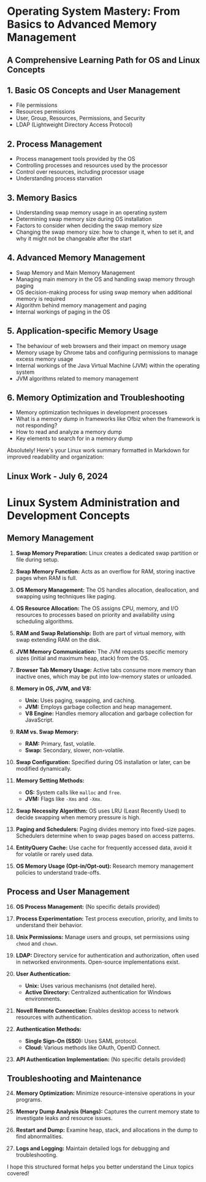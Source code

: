 # Operating System Mastery: From Basics to Advanced Memory Management

## A Comprehensive Learning Path for OS and Linux Concepts

## 1. Basic OS Concepts and User Management
- File permissions
- Resources permissions
- User, Group, Resources, Permissions, and Security
- LDAP (Lightweight Directory Access Protocol)

## 2. Process Management
- Process management tools provided by the OS
- Controlling processes and resources used by the processor
- Control over resources, including processor usage
- Understanding process starvation

## 3. Memory Basics
- Understanding swap memory usage in an operating system
- Determining swap memory size during OS installation
- Factors to consider when deciding the swap memory size
- Changing the swap memory size: how to change it, when to set it, and why it might not be changeable after the start

## 4. Advanced Memory Management
- Swap Memory and Main Memory Management
- Managing main memory in the OS and handling swap memory through paging
- OS decision-making process for using swap memory when additional memory is required
- Algorithm behind memory management and paging
- Internal workings of paging in the OS

## 5. Application-specific Memory Usage
- The behaviour of web browsers and their impact on memory usage
- Memory usage by Chrome tabs and configuring permissions to manage excess memory usage
- Internal workings of the Java Virtual Machine (JVM) within the operating system
- JVM algorithms related to memory management

## 6. Memory Optimization and Troubleshooting
- Memory optimization techniques in development processes
- What is a memory dump in frameworks like Ofbiz when the framework is not responding?
- How to read and analyze a memory dump
- Key elements to search for in a memory dump

Absolutely! Here's your Linux work summary formatted in Markdown for improved readability and organization:

## Linux Work - July 6, 2024

# Linux System Administration and Development Concepts

## Memory Management

1. **Swap Memory Preparation:** Linux creates a dedicated swap partition or file during setup.

2. **Swap Memory Function:** Acts as an overflow for RAM, storing inactive pages when RAM is full.

3. **OS Memory Management:** The OS handles allocation, deallocation, and swapping using techniques like paging.

4. **OS Resource Allocation:** The OS assigns CPU, memory, and I/O resources to processes based on priority and availability using scheduling algorithms.

5. **RAM and Swap Relationship:** Both are part of virtual memory, with swap extending RAM on the disk.

6. **JVM Memory Communication:** The JVM requests specific memory sizes (initial and maximum heap, stack) from the OS.

7. **Browser Tab Memory Usage:** Active tabs consume more memory than inactive ones, which may be put into low-memory states or unloaded.

8. **Memory in OS, JVM, and V8:**
   - **Unix:** Uses paging, swapping, and caching.
   - **JVM:** Employs garbage collection and heap management.
   - **V8 Engine:** Handles memory allocation and garbage collection for JavaScript.

9. **RAM vs. Swap Memory:**
   - **RAM:** Primary, fast, volatile.
   - **Swap:** Secondary, slower, non-volatile.

10. **Swap Configuration:** Specified during OS installation or later, can be modified dynamically.

11. **Memory Setting Methods:**
    - **OS:** System calls like `malloc` and `free`.
    - **JVM:** Flags like `-Xms` and `-Xmx`.

12. **Swap Necessity Algorithm:** OS uses LRU (Least Recently Used) to decide swapping when memory pressure is high.

13. **Paging and Schedulers:** Paging divides memory into fixed-size pages. Schedulers determine when to swap pages based on access patterns.

14. **EntityQuery Cache:** Use cache for frequently accessed data, avoid it for volatile or rarely used data.

15. **OS Memory Usage (Opt-in/Opt-out):** Research memory management policies to understand trade-offs.

## Process and User Management

16. **OS Process Management:** (No specific details provided)

17. **Process Experimentation:** Test process execution, priority, and limits to understand their behavior.

18. **Unix Permissions:** Manage users and groups, set permissions using `chmod` and `chown`.

19. **LDAP:** Directory service for authentication and authorization, often used in networked environments. Open-source implementations exist.

20. **User Authentication:**
    - **Unix:** Uses various mechanisms (not detailed here).
    - **Active Directory:** Centralized authentication for Windows environments.

21. **Novell Remote Connection:** Enables desktop access to network resources with authentication.

22. **Authentication Methods:**
    - **Single Sign-On (SSO):** Uses SAML protocol.
    - **Cloud:** Various methods like OAuth, OpenID Connect.

23. **API Authentication Implementation:** (No specific details provided)

## Troubleshooting and Maintenance

24. **Memory Optimization:** Minimize resource-intensive operations in your programs.

25. **Memory Dump Analysis (Hangs):** Captures the current memory state to investigate leaks and resource issues.

26. **Restart and Dump:** Examine heap, stack, and allocations in the dump to find abnormalities.

27. **Logs and Logging:** Maintain detailed logs for debugging and troubleshooting.
    
I hope this structured format helps you better understand the Linux topics covered!
